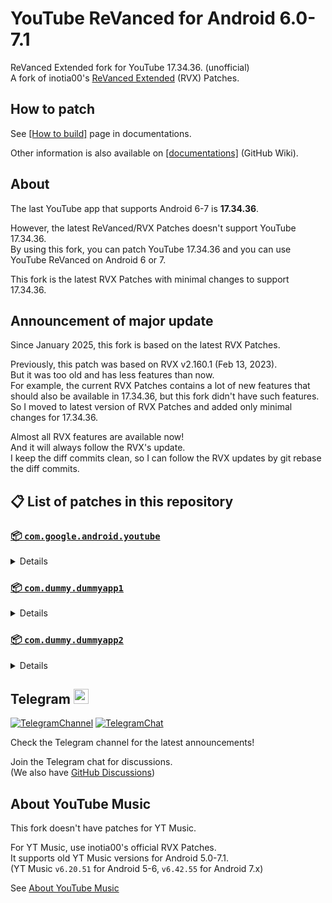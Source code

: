 # YouTube ReVanced for Android 6.0-7.1
ReVanced Extended fork for YouTube 17.34.36. (unofficial)  
A fork of inotia00's [ReVanced Extended](https://github.com/inotia00/revanced-patches) (RVX) Patches.

## How to patch
See [[How to build]](https://github.com/kitadai31/revanced-patches-android6-7/wiki/How-to-build) page in documentations.

Other information is also available on [[documentations]](https://github.com/kitadai31/revanced-patches-android6-7/wiki) (GitHub Wiki).

## About
The last YouTube app that supports Android 6-7 is **17.34.36**.

However, the latest ReVanced/RVX Patches doesn't support YouTube 17.34.36.  
By using this fork, you can patch YouTube 17.34.36 and you can use YouTube ReVanced on Android 6 or 7.

This fork is the latest RVX Patches with minimal changes to support 17.34.36.

## Announcement of major update
Since January 2025, this fork is based on the latest RVX Patches.

Previously, this patch was based on RVX v2.160.1 (Feb 13, 2023).  
But it was too old and has less features than now.  
For example, the current RVX Patches contains a lot of new features that should also be available in 17.34.36, but this fork didn't have such features.  
So I moved to latest version of RVX Patches and added only minimal changes for 17.34.36. 

Almost all RVX features are available now!  
And it will always follow the RVX's update.  
I keep the diff commits clean, so I can follow the RVX updates by git rebase the diff commits.

## 📋 List of patches in this repository

### [📦 `com.google.android.youtube`](https://play.google.com/store/apps/details?id=com.google.android.youtube)
<details>

| 💊 Patch | 📜 Description | 🏹 Target Version |
|:--------:|:--------------:|:-----------------:|
| `Alternative thumbnails` | Adds options to replace video thumbnails using the DeArrow API or image captures from the video. | 17.34.36 |
| `Bypass image region restrictions` | Adds an option to use a different host for static images, so that images blocked in some countries can be received. | 17.34.36 |
| `Change start page` | Adds an option to set which page the app opens in instead of the homepage. | 17.34.36 |
| `Custom Shorts action buttons` | Changes, at compile time, the icon of the action buttons of the Shorts player. | 17.34.36 |
| `Custom branding icon for YouTube` | Changes the YouTube app icon to the icon specified in patch options. | 17.34.36 |
| `Custom branding name for YouTube` | Renames the YouTube app to the name specified in patch options. | 17.34.36 |
| `Custom double tap length` | Adds Double-tap to seek values that are specified in patch options. | 17.34.36 |
| `Custom header for YouTube` | Applies a custom header in the top left corner within the app. | 17.34.36 |
| `Description components` | Adds options to hide and disable description components. | 17.34.36 |
| `Disable QUIC protocol` | Adds an option to disable CronetEngine's QUIC protocol. | 17.34.36 |
| `Disable auto audio tracks` | Adds an option to disable audio tracks from being automatically enabled. | 17.34.36 |
| `Disable auto captions` | Adds an option to disable captions from being automatically enabled. | 17.34.36 |
| `Disable haptic feedback` | Adds options to disable haptic feedback when swiping in the video player. | 17.34.36 |
| `Disable resuming Shorts on startup` | Adds an option to disable the Shorts player from resuming on app startup when Shorts were last being watched. | 17.34.36 |
| `Enable OPUS codec` | Adds an options to enable the OPUS audio codec if the player response includes. | 17.34.36 |
| `Enable debug logging` | Adds an option to enable debug logging. | 17.34.36 |
| `Enable external browser` | Adds an option to always open links in your browser instead of in the in-app-browser. | 17.34.36 |
| `Enable open links directly` | Adds an option to skip over redirection URLs in external links. | 17.34.36 |
| `Force hide player buttons background` | Removes, at compile time, the dark background surrounding the video player controls. | 17.34.36 |
| `Fullscreen components` | Adds options to hide or change components related to fullscreen. | 17.34.36 |
| `GmsCore support` | Allows patched Google apps to run without root and under a different package name by using GmsCore instead of Google Play Services. | 17.34.36 |
| `Hide Shorts dimming` | Removes, at compile time, the dimming effect at the top and bottom of Shorts videos. | 17.34.36 |
| `Hide action buttons` | Adds options to hide action buttons under videos. | 17.34.36 |
| `Hide ads` | Adds options to hide ads. | 17.34.36 |
| `Hide comments components` | Adds options to hide components related to comments. | 17.34.36 |
| `Hide feed components` | Adds options to hide components related to feeds. | 17.34.36 |
| `Hide feed flyout menu` | Adds the ability to hide feed flyout menu components using a custom filter. | 17.34.36 |
| `Hide layout components` | Adds options to hide general layout components. | 17.34.36 |
| `Hide player buttons` | Adds options to hide buttons in the video player. | 17.34.36 |
| `Hide player flyout menu` | Adds options to hide player flyout menu components. | 17.34.36 |
| `Hide shortcuts` | Remove, at compile time, the app shortcuts that appears when the app icon is long pressed. | 17.34.36 |
| `Hook YouTube Music actions` | Adds support for opening music in RVX Music using the in-app YouTube Music button. | 17.34.36 |
| `Hook download actions` | Adds support to download videos with an external downloader app using the in-app download button. | 17.34.36 |
| `Layout switch` | Adds an option to spoof the dpi in order to use a tablet or phone layout. | 17.34.36 |
| `MaterialYou` | Applies the MaterialYou theme for Android 12+ devices. | 17.34.36 |
| `Miniplayer` | Adds options to change the in app minimized player, and if patching target 19.16+ adds options to use modern miniplayers. | 17.34.36 |
| `Navigation bar components` | Adds options to hide or change components related to the navigation bar. | 17.34.36 |
| `Overlay buttons` | Adds options to display overlay buttons in the video player. | 17.34.36 |
| `Player components` | Adds options to hide or change components related to the video player. | 17.34.36 |
| `Remove background playback restrictions` | Removes restrictions on background playback, including for music and kids videos. | 17.34.36 |
| `Remove viewer discretion dialog` | Adds an option to remove the dialog that appears when opening a video that has been age-restricted by accepting it automatically. This does not bypass the age restriction. | 17.34.36 |
| `Return YouTube Dislike` | Adds an option to show the dislike count of videos using the Return YouTube Dislike API. | 17.34.36 |
| `Return YouTube Username` | Adds an option to replace YouTube handles with usernames in comments using YouTube Data API v3. | 17.34.36 |
| `Sanitize sharing links` | Adds an option to remove tracking query parameters from URLs when sharing links. | 17.34.36 |
| `Seekbar components` | Adds options to hide or change components related to the seekbar. | 17.34.36 |
| `Settings for YouTube` | Applies mandatory patches to implement ReVanced Extended settings into the application. | 17.34.36 |
| `Shorts components` | Adds options to hide or change components related to YouTube Shorts. | 17.34.36 |
| `Shorts seek` | Adds an option to replace toolbar buttons in Shorts player with skip/rewind buttons. | 17.34.36 |
| `SponsorBlock` | Adds options to enable and configure SponsorBlock, which can skip undesired video segments, such as sponsored content. | 17.34.36 |
| `Spoof app version` | [ONLY FOR DEBUG PURPOSE] Adds options to spoof the YouTube client version. But there is no useful target version for 17.34.36. (17.39.xx enables some new UI, but video description crashes if it contains YouTube links. 17.40.xx+ completely breaks the app.) | 17.34.36 |
| `Spoof streaming data` | Adds options to spoof the streaming data to allow playback. | 17.34.36 |
| `Swipe controls` | Adds options for controlling volume and brightness with swiping, and whether to enter fullscreen when swiping down below the player. | 17.34.36 |
| `Theme` | Changes the app's theme to the values specified in patch options. | 17.34.36 |
| `Toolbar components` | Adds options to hide or change components located on the toolbar, such as the search bar, header, and toolbar buttons. | 17.34.36 |
| `Translations for YouTube` | Add translations or remove string resources. | 17.34.36 |
| `Video playback` | Adds options to customize settings related to video playback, such as default video quality and playback speed. | 17.34.36 |
| `Visual preferences icons for YouTube` | Adds icons to specific preferences in the settings. | 17.34.36 |
| `Watch history` | Adds an option to change the domain of the watch history or check its status. | 17.34.36 |
</details>

### [📦 `com.dummy.dummyapp1`](https://play.google.com/store/apps/details?id=com.dummy.dummyapp1)
<details>

| 💊 Patch | 📜 Description | 🏹 Target Version |
|:--------:|:--------------:|:-----------------:|
| `Bitrate default value` | Sets the audio quality to 'Always High' when you first install the app. | 6.20.51 ~ 7.25.53 |
| `Bypass image region restrictions` | Adds an option to use a different host for static images, so that images blocked in some countries can be received. | 6.20.51 ~ 7.25.53 |
| `Certificate spoof` | Enables YouTube Music to work with Android Auto by spoofing the YouTube Music certificate. | 6.20.51 ~ 7.25.53 |
| `Change share sheet` | Adds an option to change the in-app share sheet to the system share sheet. | 6.20.51 ~ 7.25.53 |
| `Change start page` | Adds an option to set which page the app opens in instead of the homepage. | 6.20.51 ~ 7.25.53 |
| `Custom branding icon for YouTube Music` | Changes the YouTube Music app icon to the icon specified in patch options. | 6.20.51 ~ 7.25.53 |
| `Custom branding name for YouTube Music` | Renames the YouTube Music app to the name specified in patch options. | 6.20.51 ~ 7.25.53 |
| `Custom header for YouTube Music` | Applies a custom header in the top left corner within the app. | 6.20.51 ~ 7.25.53 |
| `Dark theme` | Changes the app's dark theme to the values specified in patch options. | 6.20.51 ~ 7.25.53 |
| `Disable Cairo splash animation` | Adds an option to disable Cairo splash animation. | 7.06.54 ~ 7.25.53 |
| `Disable DRC audio` | Adds an option to disable DRC (Dynamic Range Compression) audio. | 6.20.51 ~ 7.25.53 |
| `Disable auto captions` | Adds an option to disable captions from being automatically enabled. | 6.20.51 ~ 7.25.53 |
| `Disable dislike redirection` | Adds an option to disable redirection to the next track when clicking the Dislike button. | 6.20.51 ~ 7.25.53 |
| `Disable music video in album` | Adds option to redirect music videos from albums for non-premium users. | 6.20.51 ~ 7.25.53 |
| `Enable OPUS codec` | Adds an options to enable the OPUS audio codec if the player response includes. | 6.20.51 ~ 7.25.53 |
| `Enable debug logging` | Adds an option to enable debug logging. | 6.20.51 ~ 7.25.53 |
| `Enable landscape mode` | Adds an option to enable landscape mode when rotating the screen on phones. | 6.20.51 ~ 7.25.53 |
| `Flyout menu components` | Adds options to hide or change flyout menu components. | 6.20.51 ~ 7.25.53 |
| `GmsCore support` | Allows patched Google apps to run without root and under a different package name by using GmsCore instead of Google Play Services. | 6.20.51 ~ 7.25.53 |
| `Hide account components` | Adds options to hide components related to the account menu. | 6.20.51 ~ 7.25.53 |
| `Hide action bar components` | Adds options to hide action bar components and replace the offline download button with an external download button. | 6.20.51 ~ 7.25.53 |
| `Hide ads` | Adds options to hide ads. | 6.20.51 ~ 7.25.53 |
| `Hide layout components` | Adds options to hide general layout components. | 6.20.51 ~ 7.25.53 |
| `Hide overlay filter` | Removes, at compile time, the dark overlay that appears when player flyout menus are open. | 6.20.51 ~ 7.25.53 |
| `Hide player overlay filter` | Removes, at compile time, the dark overlay that appears when single-tapping in the player. | 6.20.51 ~ 7.25.53 |
| `Navigation bar components` | Adds options to hide or change components related to the navigation bar. | 6.20.51 ~ 7.25.53 |
| `Player components` | Adds options to hide or change components related to the player. | 6.20.51 ~ 7.25.53 |
| `Remove background playback restrictions` | Removes restrictions on background playback, including for kids videos. | 6.20.51 ~ 7.25.53 |
| `Remove viewer discretion dialog` | Adds an option to remove the dialog that appears when opening a video that has been age-restricted by accepting it automatically. This does not bypass the age restriction. | 6.20.51 ~ 7.25.53 |
| `Restore old style library shelf` | Adds an option to return the Library tab to the old style. | 6.20.51 ~ 7.25.53 |
| `Return YouTube Dislike` | Adds an option to show the dislike count of songs using the Return YouTube Dislike API. | 6.20.51 ~ 7.25.53 |
| `Return YouTube Username` | Adds an option to replace YouTube handles with usernames in comments using YouTube Data API v3. | 6.20.51 ~ 7.25.53 |
| `Sanitize sharing links` | Adds an option to remove tracking query parameters from URLs when sharing links. | 6.20.51 ~ 7.25.53 |
| `Settings for YouTube Music` | Applies mandatory patches to implement ReVanced Extended settings into the application. | 6.20.51 ~ 7.25.53 |
| `SponsorBlock` | Adds options to enable and configure SponsorBlock, which can skip undesired video segments, such as non-music sections. | 6.20.51 ~ 7.25.53 |
| `Spoof app version` | Adds options to spoof the YouTube Music client version. This can remove the radio mode restriction in Canadian regions or disable real-time lyrics. | 6.20.51 ~ 7.16.53 |
| `Spoof client` | Adds options to spoof the client to allow playback. | 6.20.51 ~ 7.16.53 |
| `Spoof streaming data` | Adds options to spoof the streaming data to allow playback. | 6.20.51 ~ 7.25.53 |
| `Translations for YouTube Music` | Add translations or remove string resources. | 6.20.51 ~ 7.25.53 |
| `Video playback` | Adds options to customize settings related to video playback, such as default video quality and playback speed. | 6.20.51 ~ 7.25.53 |
| `Visual preferences icons for YouTube Music` | Adds icons to specific preferences in the settings. | 6.20.51 ~ 7.25.53 |
</details>

### [📦 `com.dummy.dummyapp2`](https://play.google.com/store/apps/details?id=com.dummy.dummyapp2)
<details>

| 💊 Patch | 📜 Description | 🏹 Target Version |
|:--------:|:--------------:|:-----------------:|
| `Change package name` | Changes the package name for Reddit to the name specified in patch options. | ALL |
| `Custom branding name for Reddit` | Renames the Reddit app to the name specified in patch options. | ALL |
| `Disable screenshot popup` | Adds an option to disable the popup that appears when taking a screenshot. | ALL |
| `Hide Recently Visited shelf` | Adds an option to hide the Recently Visited shelf in the sidebar. | ALL |
| `Hide ads` | Adds options to hide ads. | ALL |
| `Hide navigation buttons` | Adds options to hide buttons in the navigation bar. | ALL |
| `Hide recommended communities shelf` | Adds an option to hide the recommended communities shelves in subreddits. | ALL |
| `Open links directly` | Adds an option to skip over redirection URLs in external links. | ALL |
| `Open links externally` | Adds an option to always open links in your browser instead of in the in-app-browser. | ALL |
| `Premium icon` | Unlocks premium app icons. | ALL |
| `Remove subreddit dialog` | Adds options to remove the NSFW community warning and notifications suggestion dialogs by dismissing them automatically. | ALL |
| `Sanitize sharing links` | Adds an option to remove tracking query parameters from URLs when sharing links. | ALL |
| `Settings for Reddit` | Applies mandatory patches to implement ReVanced Extended settings into the application. | ALL |
</details>



## Telegram <img height="24px" src="https://user-images.githubusercontent.com/13122796/178032213-faf25ab8-0bc3-4a94-a730-b524c96df124.png" />
[![TelegramChannel](https://img.shields.io/badge/Telegram_news_channel-2CA5E0?style=for-the-badge&logo=Telegram&logoColor=white)](https://t.me/rvx_for_a6_7)
[![TelegramChat](https://img.shields.io/badge/Telegram_chat_group-2CA5E0?style=for-the-badge&logo=Telegram&logoColor=white)](https://t.me/rvx_for_a6_7_chat)

Check the Telegram channel for the latest announcements!

Join the Telegram chat for discussions.  
(We also have [GitHub Discussions](https://github.com/kitadai31/revanced-patches-android6-7/discussions))

## About YouTube Music
This fork doesn't have patches for YT Music.

For YT Music, use inotia00's official RVX Patches.  
It supports old YT Music versions for Android 5.0-7.1.  
(YT Music `v6.20.51` for Android 5-6, `v6.42.55` for Android 7.x)

See [About YouTube Music](https://github.com/kitadai31/revanced-patches-android6-7/wiki/About-YouTube-Music)